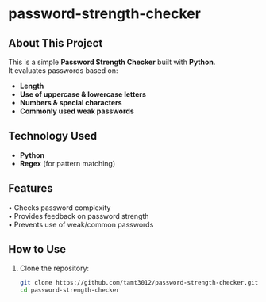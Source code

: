 # password-strength-checker

## About This Project
This is a simple **Password Strength Checker** built with **Python**.  
It evaluates passwords based on:
- **Length**
- **Use of uppercase & lowercase letters**
- **Numbers & special characters**
- **Commonly used weak passwords**

## Technology Used
- **Python**
- **Regex** (for pattern matching)

## Features
• Checks password complexity  
• Provides feedback on password strength  
• Prevents use of weak/common passwords

## How to Use
1. Clone the repository:
   ```bash
   git clone https://github.com/tamt3012/password-strength-checker.git
   cd password-strength-checker
   
